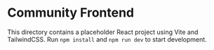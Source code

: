 # Community Frontend

This directory contains a placeholder React project using Vite and TailwindCSS. Run `npm install` and `npm run dev` to start development.

